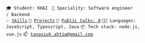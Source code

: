 <code>🎓 Student: KHAI </code>
<code>👷 Speciality: Software engineer / Backend</code><br>
<code>💡 [Skills](SKILLS.md)</code>
<code>🧻 [Projects](PROJECTS.md)</code>
<code>📢 [Public talks: 0](TALKS.md)</code>
<code>🧑‍💻 Languages: JavaScript, Typescript, Java</code>
<code>📦 Tech stack: node.js, vue.js</code>
<code>📫 [tanasiuk.ahtiw@gmail.com](mailto:tanasiuk.ahtiw@gmail.com)</code>
